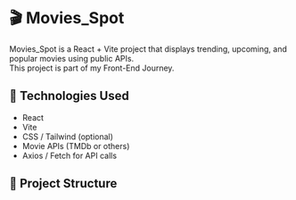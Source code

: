 # 🎬 Movies_Spot

Movies_Spot is a React + Vite project that displays trending, upcoming, and popular movies using public APIs.  
This project is part of my Front-End Journey.

## 🔧 Technologies Used

- React
- Vite
- CSS / Tailwind (optional)
- Movie APIs (TMDb or others)
- Axios / Fetch for API calls

## 📁 Project Structure

